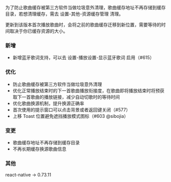 为了防止歌曲缓存被第三方软件当做垃圾意外清理，歌曲缓存地址不再存储到缓存目录，若想清理缓存，需去 设置-其他-资源缓存管理 清理。

更新到该版本首次播放歌曲时，会将之前的歌曲缓存迁移到新位置，需要等待的时间取决于你已缓存资源的大小。

### 新增

- 新增蓝牙歌词支持，可以去 设置-播放设置-显示蓝牙歌词 启用（#615）

### 优化

- 防止歌曲缓存被第三方软件当做垃圾意外清理
- 优化正常播放结束时的下一首歌曲播放衔接度，在歌曲即将播放结束时将预获取下一首歌曲的播放链接，减少自动切歌时的等待时间
- 优化歌曲换源机制，提升换源正确率
- 首次使用的提示窗口可以点击背景或者返回键关闭（#577）
- 上移 Toast 位置避免遮挡播放模式图标（#603 @sibojia）

### 变更

- 歌曲缓存地址不再存储到缓存目录
- 不再长期缓存换源歌曲信息

### 其他

react-native → 0.73.11

